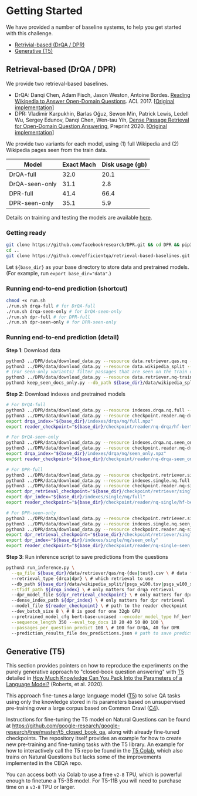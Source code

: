 # Getting Started
We have provided a number of baseline systems, to help you get started with this
challenge.

* [Retrivial-based (DrQA / DPR)](#retrieval-based)
* [Generative (T5)](#generative)


## Retrieval-based (DrQA / DPR) <a name="retrieval-based"></a>


We provide two retrieval-based baselines.

- DrQA: Danqi Chen, Adam Fisch, Jason Weston, Antoine Bordes. [Reading Wikipedia to Answer Open-Domain Questions](https://arxiv.org/abs/1704.00051). ACL 2017. [[Original implementation](https://github.com/facebookresearch/DrQA)]
- DPR: Vladimir Karpukhin, Barlas Oğuz, Sewon Min, Patrick Lewis, Ledell Wu, Sergey Edunov, Danqi Chen, Wen-tau Yih, [Dense Passage Retrieval for Open-Domain Question Answering](https://arxiv.org/abs/2004.04906), Preprint 2020. [[Original implementation](https://github.com/facebookresearch/DPR)]

We provide two variants for each model, using (1) full Wikipedia and (2) Wikipedia pages seen from the train data.

|Model|Exact Mach|Disk usage (gb)|
|---|---|---|
|DrQA-full|32.0|20.1|
|DrQA-seen-only|31.1|2.8|
|DPR-full|41.4|66.4|
|DPR-seen-only|35.1|5.9|

Details on training and testing the models are available [here](https://github.com/efficientqa/retrieval-based-baselines).

### Getting ready

```bash
git clone https://github.com/facebookresearch/DPR.git && cd DPR && pip3 install .
cd ..
git clone https://github.com/efficientqa/retrieval-based-baselines.git && cd retrieval-based-baselines && pip3 install -r requirements.txt
```

Let `${base_dir}` as your base directory to store data and pretrained models. (For example, run `export base_dir="data"`.)


### Running end-to-end prediction (shortcut)
```bash
chmod +x run.sh
./run.sh drqa-full # for DrQA-full
./run.sh drqa-seen-only # for DrQA-seen-only
./run.sh dpr-full # for DPR-full
./run.sh dpr-seen-only # for DPR-seen-only
```

### Running end-to-end prediction (detail)

**Step 1**: Download data

```bash
python3 ../DPR/data/download_data.py --resource data.retriever.qas.nq --output_dir ${base_dir} # QA data
python3 ../DPR/data/download_data.py --resource data.wikipedia_split --output_dir ${base_dir} # Wikipedia DB
# (For seen-only variants) filter passages that are seen on the train data
python3 ../DPR/data/download_data.py --resource data.retriever.nq-train --output_dir ${base_dir}
python3 keep_seen_docs_only.py --db_path ${base_dir}/data/wikipedia_split/psgs_w100.tsv --data_path ${base_dir}/data/retriever/nq-train.json
```

**Step 2**: Download indexes and pretrained models

```bash
# For DrQA-full
python3 ../DPR/data/download_data.py --resource indexes.drqa.nq.full --output_dir ${base_dir} # DrQA index
python3 ../DPR/data/download_data.py --resource checkpoint.reader.nq-drqa.hf-bert-base --output_dir ${base_dir} # reader checkpoint
export drqa_index="${base_dir}/indexes/drqa/nq/full.npz"
export reader_checkpoint="${base_dir}/checkpoint/reader/nq-drqa/hf-bert-base.cp"

# For DrQA-seen-only
python3 ../DPR/data/download_data.py --resource indexes.drqa.nq.seen_only --output_dir ${base_dir} # DrQA index
python3 ../DPR/data/download_data.py --resource checkpoint.reader.nq-drqa-seen_only.hf-bert-base --output_dir ${base_dir} # reader checkpoint
export drqa_index="${base_dir}/indexes/drqa/nq/seen_only.npz"
export reader_checkpoint="${base_dir}/checkpoint/reader/nq-drqa-seen_only/hf-bert-base.cp"

# For DPR-full
python3 ../DPR/data/download_data.py --resource checkpoint.retriever.single.nq.bert-base-encoder --output_dir ${base_dir} # retrieval checkpoint
python3 ../DPR/data/download_data.py --resource indexes.single.nq.full --output_dir ${base_dir} # DPR index
python3 ../DPR/data/download_data.py --resource checkpoint.reader.nq-single.hf-bert-base --output_dir ${base_dir} # reader checkpoint
export dpr_retrieval_checkpoint="${base_dir}/checkpoint/retriever/single/nq/bert-base-encoder.cp"
export dpr_index="${base_dir}/indexes/single/nq/full"
export reader_checkpoint="${base_dir}/checkpoint/reader/nq-single/hf-bert-base.cp"

# For DPR-seen-only
python3 ../DPR/data/download_data.py --resource checkpoint.retriever.single.nq.bert-base-encoder --output_dir ${base_dir} # retrieval checkpoint
python3 ../DPR/data/download_data.py --resource indexes.single.nq.seen_only --output_dir ${base_dir} # DPR index
python3 ../DPR/data/download_data.py --resource checkpoint.reader.nq-single-seen_only.hf-bert-base --output_dir ${base_dir} # reader checkpoint
export dpr_retrieval_checkpoint="${base_dir}/checkpoint/retriever/single/nq/bert-base-encoder.cp"
export dpr_index="${base_dir}/indexes/single/nq/seen_only"
export reader_checkpoint="${base_dir}/checkpoint/reader/nq-single-seen_only/hf-bert-base.cp"
```

**Step 3**: Run inference script to save predictions from the questions

```bash
python3 run_inference.py \
  --qa_file ${base_dir}/data/retriever/qas/nq-{dev|test}.csv \ # data file with questions
  --retrieval_type {drqa|dpr} \ # which retrieval to use
  --db_path ${base_dir}/data/wikipedia_split/{psgs_w100.tsv|psgs_w100_seen_only.tsv} \
  --tfidf_path ${drqa_index} \ # only matters for drqa retrieval
  --dpr_model_file ${dpr_retrieval_checkpoint} \ # only matters for dpr retrieval
  --dense_index_path ${dpr_index} \ # only matters for dpr retrieval
  --model_file ${reader_checkpoint} \ # path to the reader checkpoint
  --dev_batch_size 8 \ # 8 is good for one 32gb GPU
  --pretrained_model_cfg bert-base-uncased --encoder_model_type hf_bert --do_lower_case \
  --sequence_length 350 --eval_top_docs 10 20 40 50 80 100 \
  --passages_per_question_predict 100 \ # 100 for DrQA, 40 for DPR
  --prediction_results_file dev_predictions.json # path to save predictions; comparable to the official evaluation script
```

## Generative (T5) <a name="generative"></a>

This section provides pointers on how to reproduce the experiments on the purely generative approach to "closed-book question answering" with [T5](https://ai.googleblog.com/2020/02/exploring-transfer-learning-with-t5.html) detailed in [How Much Knowledge Can You Pack Into the Parameters of a Language Model?](https://arxiv.org/abs/2002.08910) (Roberts, et al. 2020).

This approach fine-tunes a large language model ([T5](https://github.com/google-research/text-to-text-transfer-transformer)) to solve QA tasks using only the knowledge stored in its parameters based on unsupervised pre-training over a large corpus based on Common Crawl ([C4](http://tensorflow.org/datasets/catalog/c4)).

Instructions for fine-tuning the T5 model on Natural Questions can be found at https://github.com/google-research/google-research/tree/master/t5_closed_book_qa, along with already fine-tuned checkpoints. The repository itself provides an example for how to create new pre-training and fine-tuning tasks with the T5 library. An example for how to interactively call the T5 repo be found in the [T5 Colab](https://tiny.cc/t5-colab), which also trains on Natural Questions but lacks some of the improvements implemented in the CBQA repo. 

You can access both via Colab to use a free `v2-8` TPU, which is powerful enough to finetune a T5-3B model. For T5-11B you will need to purchase time on a `v3-8` TPU or larger.
